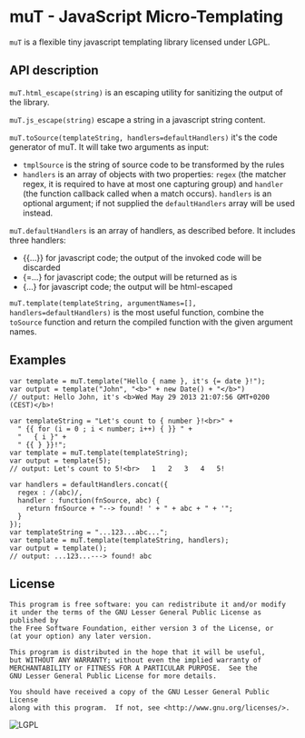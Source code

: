 muT - JavaScript Micro-Templating
=================================

```muT``` is a flexible tiny javascript templating library licensed under LGPL.

API description
---------------

```muT.html_escape(string)``` is an escaping utility for sanitizing the output
of the library.

```muT.js_escape(string)``` escape a string in a javascript string content.

```muT.toSource(templateString, handlers=defaultHandlers)``` it's the code
generator of muT. It will take two arguments as input:

* ```tmplSource``` is the string of source code to be transformed by the rules
* ```handlers``` is an array of objects with two properties: ```regex``` (the
  matcher regex, it is required to have at most one capturing group) and
  ```handler``` (the function callback called when a match occurs).
  ```handlers``` is an optional argument; if not supplied the
  ```defaultHandlers``` array will be used instead.

```muT.defaultHandlers``` is an array of handlers, as described before. It
includes three handlers:

* {{...}} for javascript code; the output of the invoked code will be discarded
* {=...} for javascript code; the output will be returned as is
* {...} for javascript code; the output will be html-escaped

```muT.template(templateString, argumentNames=[], handlers=defaultHandlers)```
is the most useful function, combine the ```toSource``` function and return the
compiled function with the given argument names.

Examples
--------

```
var template = muT.template("Hello { name }, it's {= date }!");
var output = template("John", "<b>" + new Date() + "</b>")
// output: Hello John, it's <b>Wed May 29 2013 21:07:56 GMT+0200 (CEST)</b>!
```

```
var templateString = "Let's count to { number }!<br>" +
  " {{ for (i = 0 ; i < number; i++) { }} " +
  "   { i }" +
  " {{ } }}!";
var template = muT.template(templateString);
var output = template(5);
// output: Let's count to 5!<br>   1   2   3   4   5!
````

```
var handlers = defaultHandlers.concat({
  regex : /(abc)/,
  handler : function(fnSource, abc) {
    return fnSource + "--> found! ' + " + abc + " + '";
  }
});
var templateString = "...123...abc...";
var template = muT.template(templateString, handlers);
var output = template();
// output: ...123...---> found! abc
```

License
-------
```
This program is free software: you can redistribute it and/or modify
it under the terms of the GNU Lesser General Public License as published by
the Free Software Foundation, either version 3 of the License, or
(at your option) any later version.

This program is distributed in the hope that it will be useful,
but WITHOUT ANY WARRANTY; without even the implied warranty of
MERCHANTABILITY or FITNESS FOR A PARTICULAR PURPOSE.  See the
GNU Lesser General Public License for more details.

You should have received a copy of the GNU Lesser General Public License
along with this program.  If not, see <http://www.gnu.org/licenses/>.
```
![LGPL](https://www.gnu.org/graphics/lgplv3-147x51.png)
